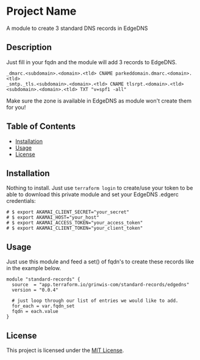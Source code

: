# Project Name

A module to create 3 standard DNS records in EdgeDNS

## Description

Just fill in your fqdn and the module will add 3 records to EdgeDNS. 

```
_dmarc.<subdomain>.<domain>.<tld> CNAME parkeddomain.dmarc.<domain>.<tld>
_smtp._tls.<subdomain>.<domain>.<tld> CNAME tlsrpt.<domain>.<tld>
<subdomain>.<domain>.<tld> TXT "v=spf1 -all"
```

Make sure the zone is available in EdgeDNS as module won't create them for you!

## Table of Contents

- [Installation](#installation)
- [Usage](#usage)
- [License](#license)

## Installation

Nothing to install. Just use ```terraform login``` to create/use your token to be able to download this private module and set your EdgeDNS .edgerc credentials:

```
# $ export AKAMAI_CLIENT_SECRET="your_secret"
# $ export AKAMAI_HOST="your_host"
# $ export AKAMAI_ACCESS_TOKEN="your_access_token"
# $ export AKAMAI_CLIENT_TOKEN="your_client_token"
```

## Usage

Just use this module and feed a set() of fqdn's to create these records like in the example below.

```
module "standard-records" {
  source  = "app.terraform.io/grinwis-com/standard-records/edgedns"
  version = "0.0.4"

  # just loop through our list of entries we would like to add.
  for_each = var.fqdn_set
  fqdn = each.value
}
```

## License

This project is licensed under the [MIT License](LICENSE).
